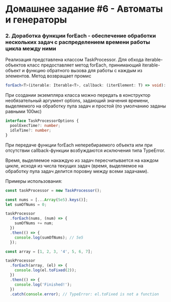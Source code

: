 # Домашнее задание #6 - Автоматы и генераторы

### 2. Доработка функции forEach - обеспечение обработки нескольких задач с распределением времени работы цикла между ними

Реализация представлена классом TaskProcessor. Для обхода iterable-объектов класс предоставляет метод forEach, принимающий iterable-объект и функцию обратного вызова для работы с каждым из элементов. Метод возвращает промис

```ts
forEach<T>(iterable: Iterable<T>, callback: (iterElement: T) => void): Promise<void>
```

При создании экземпляра класса можно передать в конструктор необязательный аргумент options, задающий значения времени, выделяемого на обработку пула задач и простой (по умолчанию заданы равными 100мс)

```ts
interface TaskProcessorOptions {
  poolExecTime?: number;
  idleTime?: number;
}
```

При передаче функции forEach неперебираемого объекта или при отсутствии callback-функции возбуждаются исключения типа TypeError.

Время, выделяемое накаждую из задач пересчитывается на каждом цикле, исходя из числа текущих задач (время, выделяемое на обработку пула задач делится поровну между всеми задачами).

Примеры использования:

```js
const taskProcessor = new TaskProcessor();

const nums = [...Array(5e5).keys()];
let sumOfNums = 0;

taskProcessor
  .forEach(nums, (num) => {
    sumOfNums += num;
  })
  .then(() => {
    console.log(sumOfNums); // 5e5
  });

const array = [1, 2, 3, '4', 5, 6, 7];

taskProcessor
  .forEach(array, (el) => {
    console.log(el.toFixed(2));
  })
  .then(() => {
    console.log('Finished!');
  })
  .catch(console.error); // TypeError: el.toFixed is not a function
```
